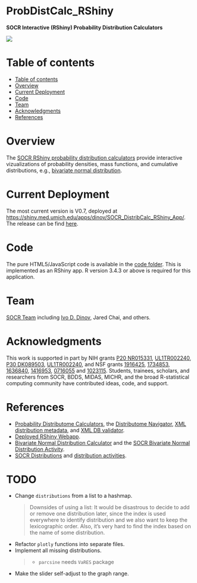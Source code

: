 # ProbDistCalc_RShiny

**SOCR Interactive (RShiny) Probability Distribution Calculators**

<a href="http://www.distributome.org/V3/calc/index.html"><img align="middle" src="https://raw.githubusercontent.com/SOCR/ProbDistCalc_RShiny/master/images/SOCR_ProbDistCalc_Figure.png"></a>

Table of contents
=================

<!--ts-->
   * [Table of contents](#table-of-contents)
   * [Overview](#overview)
   * [Current Deployment](#current-deployment)
   * [Code](#code)
   * [Team](#team)
   * [Acknowledgments](#acknowledgments)
   * [References](#references)
<!--te-->


Overview
========

The [SOCR RShiny probability distribution calculators](https://shiny.med.umich.edu/apps/dinov/SOCR_DistribCalc_RShiny_App/) provide interactive vizualizations of probability densities, mass functions, and cumulative distributions, e.g., [bivariate normal distribution](https://socr.umich.edu/HTML5/BivariateNormal/).

Current Deployment
========

The most current version is V0.7, deployed at https://shiny.med.umich.edu/apps/dinov/SOCR_DistribCalc_RShiny_App/. The release can be find [here](https://github.com/SOCR/ProbDistCalc_RShiny/releases/tag/Ver0.7).

Code
====

The pure HTML5/JavaScript code is available in the [code folder](https://github.com/SOCR/ProbDistCalc_RShiny/tree/master/code). This is implemented as an RShiny app. R version 3.4.3 or above is required for this application.

Team
====

[SOCR Team](http://www.socr.umich.edu/people/) including [Ivo D. Dinov](http://umich.edu/~dinov), Jared Chai, and others.

Acknowledgments
===============

This work is supported in part by NIH grants [P20 NR015331](www.socr.umich.edu/CSCD), [UL1TR002240](https://projectreporter.nih.gov/project_info_description.cfm?aid=9491961&icde=39078316), [P30 DK089503](http://mmoc.med.umich.edu/), [UL1TR002240](https://www.michr.umich.edu), and NSF grants [1916425](http://midas.umich.edu/), [1734853](http://brain-life.org/), [1636840](http://neurosciencenetwork.org/), [1416953](http://distributome.org), [0716055](http://socr.umich.edu) and [1023115](http://distributome.org). Students, trainees, scholars, and researchers from SOCR, BDDS, MIDAS, MICHR, and the broad R-statistical computing community have contributed ideas, code, and support.

References
==========

* [Probability Distributome Calculators](http://www.distributome.org/V3/calc/index.html), the [Distributome Navigator](http://distributome.org/V3/), [XML distribution metadata](http://www.distributome.org/js/Distributome.xml), and [XML DB validator](http://www.distributome.org/V3/Distributome.xml.html).
* [Deployed RShiny Webapp](https://shiny.med.umich.edu/apps/dinov/SOCR_DistribCalc_RShiny_App/).
* [Bivariate Normal Distribution Calculator](https://github.com/SOCR/SOCR_Bivariate_Distributions) and the [SOCR Bivariate Normal Distribution Activity](http://wiki.stat.ucla.edu/socr/index.php/SOCR_BivariateNormal_JS_Activity).
* [SOCR Distributions](http://www.socr.ucla.edu/htmls/dist/) and [distribution activities](http://wiki.socr.umich.edu/index.php/SOCR_EduMaterials_DistributionsActivities).
# TODO

- Change `distributions` from a list to a hashmap.
  > Downsides of using a list: It would be disastrous to decide to add or remove one distribution later, since the index is used everywhere to identify distribution and we also want to keep the lexicographic order. Also, it’s very hard to find the index based on the name of some distribution.
- Refactor `plotly` functions into separate files.
- Implement all missing distributions.
  > - `parcsine` needs `VaRES` package
- Make the slider self-adjust to the graph range.
